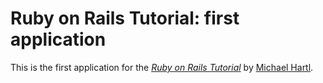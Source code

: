 # Ruby on Rails Tutorial:  first application

This is the first application for the [*Ruby on Rails Tutorial*](http://railstutorial.org/) by [Michael Hartl](http://michaelhartl.com/).

